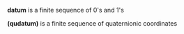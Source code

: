 **datum** is a finite sequence of 0's and 1's

**(qudatum)** is a finite sequence of quaternionic coordinates



